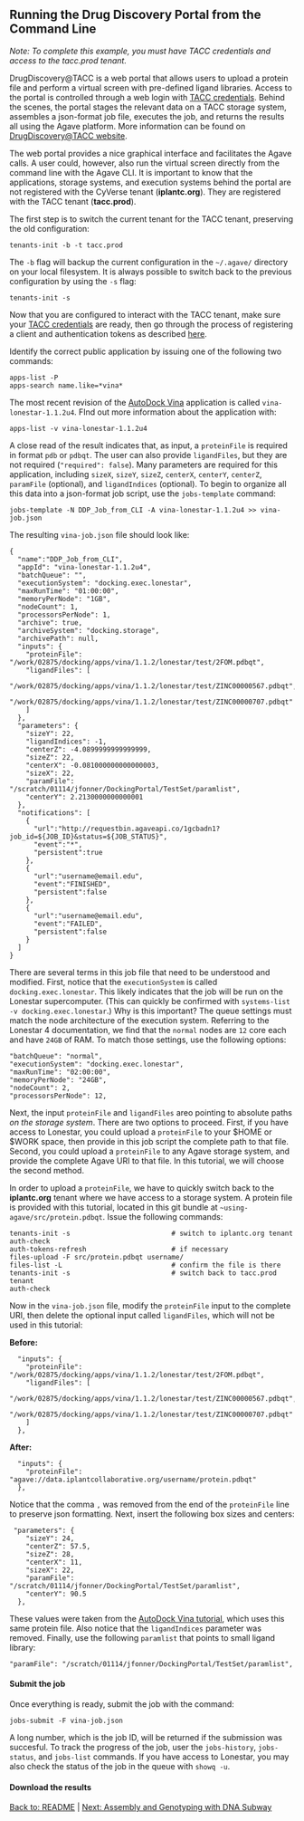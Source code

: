 ## Running the Drug Discovery Portal from the Command Line

*Note: To complete this example, you must have TACC credentials and access to the tacc.prod tenant.*

DrugDiscovery@TACC is a web portal that allows users to upload a protein file and perform a virtual screen with pre-defined ligand libraries.
Access to the portal is controlled through a web login with [TACC credentials](https://portal.tacc.utexas.edu/).
Behind the scenes, the portal stages the relevant data on a TACC storage system, assembles a json-format job file, executes the job, and returns the results all using the Agave platform.
More information can be found on [DrugDiscovery@TACC website](https://drugdiscovery.tacc.utexas.edu/).

The web portal provides a nice graphical interface and facilitates the Agave calls.
A user could, however, also run the virtual screen directly from the command line with the Agave CLI.
It is important to know that the applications, storage systems, and execution systems behind the portal are not registered with the CyVerse tenant (**iplantc.org**).
They are registered with the TACC tenant (**tacc.prod**).

The first step is to switch the current tenant for the TACC tenant, preserving the old configuration:

```tenants-init -b -t tacc.prod```

The `-b` flag will backup the current configuration in the `~/.agave/` directory on your local filesystem.
It is always possible to switch back to the previous configuration by using the `-s` flag:

```tenants-init -s```

Now that you are configured to interact with the TACC tenant, make sure your [TACC credentials](https://portal.tacc.utexas.edu/) are ready, then go through the process of registering a client and authentication tokens as described [here](initializing.md).

Identify the correct public application by issuing one of the following two commands:

```
apps-list -P
apps-search name.like=*vina*
```

The most recent revision of the [AutoDock Vina](http://vina.scripps.edu/) application is called `vina-lonestar-1.1.2u4`.
FInd out more information about the application with:

```apps-list -v vina-lonestar-1.1.2u4```

A close read of the result indicates that, as input, a `proteinFile` is required in format `pdb` or `pdbqt`.
The user can also provide `ligandFiles`, but they are not required (`"required": false`).
Many parameters are required for this application, including `sizeX`, `sizeY`, `sizeZ`, `centerX`, `centerY`, `centerZ`, `paramFile` (optional), and `ligandIndices` (optional). To begin to organize all this data into a json-format job script, use the `jobs-template` command:

```jobs-template -N DDP_Job_from_CLI -A vina-lonestar-1.1.2u4 >> vina-job.json```

The resulting `vina-job.json` file should look like:

```
{
  "name":"DDP_Job_from_CLI",
  "appId": "vina-lonestar-1.1.2u4",
  "batchQueue": "",
  "executionSystem": "docking.exec.lonestar",
  "maxRunTime": "01:00:00",
  "memoryPerNode": "1GB",
  "nodeCount": 1,
  "processorsPerNode": 1,
  "archive": true,
  "archiveSystem": "docking.storage",
  "archivePath": null,
  "inputs": {
    "proteinFile": "/work/02875/docking/apps/vina/1.1.2/lonestar/test/2FOM.pdbqt",
    "ligandFiles": [ 
      "/work/02875/docking/apps/vina/1.1.2/lonestar/test/ZINC00000567.pdbqt",
      "/work/02875/docking/apps/vina/1.1.2/lonestar/test/ZINC00000707.pdbqt"
    ]
  },
  "parameters": {
    "sizeY": 22,
    "ligandIndices": -1,
    "centerZ": -4.0899999999999999,
    "sizeZ": 22,
    "centerX": -0.081000000000000003,
    "sizeX": 22,
    "paramFile": "/scratch/01114/jfonner/DockingPortal/TestSet/paramlist",
    "centerY": 2.2130000000000001
  },
  "notifications": [
    {
      "url":"http://requestbin.agaveapi.co/1gcbadn1?job_id=${JOB_ID}&status=${JOB_STATUS}",
      "event":"*",
      "persistent":true
    },
    {
      "url":"username@email.edu",
      "event":"FINISHED",
      "persistent":false
    },
    {
      "url":"username@email.edu",
      "event":"FAILED",
      "persistent":false
    }
  ]
}

```

There are several terms in this job file that need to be understood and modified.
First, notice that the `executionSystem` is called `docking.exec.lonestar`.
This likely indicates that the job will be run on the Lonestar supercomputer.
(This can quickly be confirmed with `systems-list -v docking.exec.lonestar`.)
Why is this important?
The queue settings must match the node architecture of the execution system.
Referring to the Lonestar 4 documentation, we find that the `normal` nodes are `12` core each and have `24GB` of RAM.
To match those settings, use the following options:

```
"batchQueue": "normal",
"executionSystem": "docking.exec.lonestar",
"maxRunTime": "02:00:00",
"memoryPerNode": "24GB",
"nodeCount": 2,
"processorsPerNode": 12,
```

Next, the input `proteinFile` and `ligandFiles` areo pointing to absolute paths _on the storage system_.
There are two options to proceed.
First, if you have access to Lonestar, you could upload a `proteinFile` to your $HOME or $WORK space, then provide in this job script the complete path to that file.
Second, you could upload a `proteinFile` to any Agave storage system, and provide the complete Agave URI to that file.
In this tutorial, we will choose the second method.

In order to upload a `proteinFile`, we have to quickly switch back to the **iplantc.org** tenant where we have access to a storage system.
A protein file is provided with this tutorial, located in this git bundle at `~using-agave/src/protein.pdbqt`.
Issue the following commands:

```
tenants-init -s							# switch to iplantc.org tenant
auth-check
auth-tokens-refresh						# if necessary
files-upload -F src/protein.pdbqt username/
files-list -L							# confirm the file is there
tenants-init -s							# switch back to tacc.prod tenant
auth-check
```

Now in the `vina-job.json` file, modify the `proteinFile` input to the complete URI, then delete the optional input called `ligandFiles`, which will not be used in this tutorial:

**Before:**
```
  "inputs": {
    "proteinFile": "/work/02875/docking/apps/vina/1.1.2/lonestar/test/2FOM.pdbqt",
    "ligandFiles": [ 
      "/work/02875/docking/apps/vina/1.1.2/lonestar/test/ZINC00000567.pdbqt",
      "/work/02875/docking/apps/vina/1.1.2/lonestar/test/ZINC00000707.pdbqt"
    ]
  },
```

**After:**
```
  "inputs": {
    "proteinFile": "agave://data.iplantcollaborative.org/username/protein.pdbqt"
  },
```

Notice that the comma `,` was removed from the end of the `proteinFile` line to preserve json formatting.
Next, insert the following box sizes and centers:

```
 "parameters": {
    "sizeY": 24,
    "centerZ": 57.5,
    "sizeZ": 28,
    "centerX": 11,
    "sizeX": 22,
    "paramFile": "/scratch/01114/jfonner/DockingPortal/TestSet/paramlist",
    "centerY": 90.5
  },
```

These values were taken from the [AutoDock Vina tutorial](http://vina.scripps.edu/tutorial.html), which uses this same protein file.
Also notice that the `ligandIndices` parameter was removed.
Finally, use the following `paramlist` that points to small ligand library:

```"paramFile": "/scratch/01114/jfonner/DockingPortal/TestSet/paramlist",```

#### Submit the job
Once everything is ready, submit the job with the command:

```jobs-submit -F vina-job.json```

A long number, which is the job ID, will be returned if the submission was succesful.
To track the progress of the job, user the `jobs-history`, `jobs-status`, and `jobs-list` commands.
If you have access to Lonestar, you may also check the status of the job in the queue with `showq -u`.

#### Download the results
[Back to: README](../README.md) | [Next: Assembly and Genotyping with DNA Subway](dna_subway.md)
